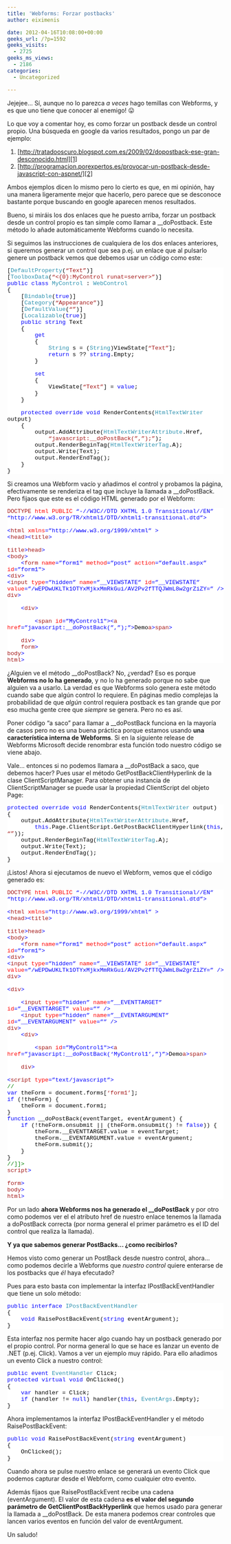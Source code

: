 ```yaml
---
title: 'Webforms: Forzar postbacks'
author: eiximenis

date: 2012-04-16T10:08:00+00:00
geeks_url: /?p=1592
geeks_visits:
  - 2725
geeks_ms_views:
  - 2186
categories:
  - Uncategorized

---
```

Jejejee... Sí, aunque no lo parezca _a veces_ hago temillas con Webforms, y es que uno tiene que conocer al enemigo! 😛

Lo que voy a comentar hoy, es como forzar un postback desde un control propio. Una búsqueda en google da varios resultados, pongo un par de ejemplo:

  1. [http://tratadooscuro.blogspot.com.es/2009/02/dopostback-ese-gran-desconocido.html][1] 
  2. [http://programacion.porexpertos.es/provocar-un-postback-desde-javascript-con-aspnet/][2] 

Ambos ejemplos dicen lo mismo pero lo cierto es que, en mi opinión, hay una manera ligeramente mejor que hacerlo, pero parece que se desconoce bastante porque buscando en google aparecen menos resultados.

Bueno, si miráis los dos enlaces que he puesto arriba, forzar un postback desde un control propio es tan simple como llamar a __doPostback. Este método lo añade automáticamente Webforms cuando lo necesita.

Si seguimos las instrucciones de cualquiera de los dos enlaces anteriores, si queremos generar un control que sea p.ej. un enlace que al pulsarlo genere un postback vemos que debemos usar un código como este:

<div style="font-family: courier new; background: white; color: black; font-size: 10pt">
  <p style="margin: 0px">
    [<span style="color: #2b91af">DefaultProperty</span>(<span style="color: #a31515">&#8220;Text&#8221;</span>)]
  </p>
  
  <p style="margin: 0px">
    [<span style="color: #2b91af">ToolboxData</span>(<span style="color: #a31515">&#8220;<{0}:MyControl runat=server></{0}:MyControl>&#8221;</span>)]
  </p>
  
  <p style="margin: 0px">
    <span style="color: blue">public</span> <span style="color: blue">class</span> <span style="color: #2b91af">MyControl</span> : <span style="color: #2b91af">WebControl</span>
  </p>
  
  <p style="margin: 0px">
    {
  </p>
  
  <p style="margin: 0px">
    &nbsp;&nbsp;&nbsp; [<span style="color: #2b91af">Bindable</span>(<span style="color: blue">true</span>)]
  </p>
  
  <p style="margin: 0px">
    &nbsp;&nbsp;&nbsp; [<span style="color: #2b91af">Category</span>(<span style="color: #a31515">&#8220;Appearance&#8221;</span>)]
  </p>
  
  <p style="margin: 0px">
    &nbsp;&nbsp;&nbsp; [<span style="color: #2b91af">DefaultValue</span>(<span style="color: #a31515">&#8220;&#8221;</span>)]
  </p>
  
  <p style="margin: 0px">
    &nbsp;&nbsp;&nbsp; [<span style="color: #2b91af">Localizable</span>(<span style="color: blue">true</span>)]
  </p>
  
  <p style="margin: 0px">
    &nbsp;&nbsp;&nbsp; <span style="color: blue">public</span> <span style="color: blue">string</span> Text
  </p>
  
  <p style="margin: 0px">
    &nbsp;&nbsp;&nbsp; {
  </p>
  
  <p style="margin: 0px">
    &nbsp;&nbsp;&nbsp;&nbsp;&nbsp;&nbsp;&nbsp; <span style="color: blue">get</span>
  </p>
  
  <p style="margin: 0px">
    &nbsp;&nbsp;&nbsp;&nbsp;&nbsp;&nbsp;&nbsp; {
  </p>
  
  <p style="margin: 0px">
    &nbsp;&nbsp;&nbsp;&nbsp;&nbsp;&nbsp;&nbsp;&nbsp;&nbsp;&nbsp;&nbsp; <span style="color: #2b91af">String</span> s = (<span style="color: #2b91af">String</span>)ViewState[<span style="color: #a31515">&#8220;Text&#8221;</span>];
  </p>
  
  <p style="margin: 0px">
    &nbsp;&nbsp;&nbsp;&nbsp;&nbsp;&nbsp;&nbsp;&nbsp;&nbsp;&nbsp;&nbsp; <span style="color: blue">return</span> s ?? <span style="color: blue">string</span>.Empty;
  </p>
  
  <p style="margin: 0px">
    &nbsp;&nbsp;&nbsp;&nbsp;&nbsp;&nbsp;&nbsp; }
  </p>
  
  <p style="margin: 0px">
    &nbsp;
  </p>
  
  <p style="margin: 0px">
    &nbsp;&nbsp;&nbsp;&nbsp;&nbsp;&nbsp;&nbsp; <span style="color: blue">set</span>
  </p>
  
  <p style="margin: 0px">
    &nbsp;&nbsp;&nbsp;&nbsp;&nbsp;&nbsp;&nbsp; {
  </p>
  
  <p style="margin: 0px">
    &nbsp;&nbsp;&nbsp;&nbsp;&nbsp;&nbsp;&nbsp;&nbsp;&nbsp;&nbsp;&nbsp; ViewState[<span style="color: #a31515">&#8220;Text&#8221;</span>] = <span style="color: blue">value</span>;
  </p>
  
  <p style="margin: 0px">
    &nbsp;&nbsp;&nbsp;&nbsp;&nbsp;&nbsp;&nbsp; }
  </p>
  
  <p style="margin: 0px">
    &nbsp;&nbsp;&nbsp; }
  </p>
  
  <p style="margin: 0px">
    &nbsp;
  </p>
  
  <p style="margin: 0px">
    &nbsp;&nbsp;&nbsp; <span style="color: blue">protected</span> <span style="color: blue">override</span> <span style="color: blue">void</span> RenderContents(<span style="color: #2b91af">HtmlTextWriter</span> output)
  </p>
  
  <p style="margin: 0px">
    &nbsp;&nbsp;&nbsp; {
  </p>
  
  <p style="margin: 0px">
    &nbsp;&nbsp;&nbsp;&nbsp;&nbsp;&nbsp;&nbsp; output.AddAttribute(<span style="color: #2b91af">HtmlTextWriterAttribute</span>.Href,
  </p>
  
  <p style="margin: 0px">
    &nbsp;&nbsp;&nbsp;&nbsp;&nbsp;&nbsp;&nbsp;&nbsp;&nbsp;&nbsp;&nbsp; <span style="color: #a31515">&#8220;javascript:__doPostBack(&#8221;,&#8221;);&#8221;</span>);
  </p>
  
  <p style="margin: 0px">
    &nbsp;&nbsp;&nbsp;&nbsp;&nbsp;&nbsp;&nbsp; output.RenderBeginTag(<span style="color: #2b91af">HtmlTextWriterTag</span>.A);
  </p>
  
  <p style="margin: 0px">
    &nbsp;&nbsp;&nbsp;&nbsp;&nbsp;&nbsp;&nbsp; output.Write(Text);
  </p>
  
  <p style="margin: 0px">
    &nbsp;&nbsp;&nbsp;&nbsp;&nbsp;&nbsp;&nbsp; output.RenderEndTag();
  </p>
  
  <p style="margin: 0px">
    &nbsp;&nbsp;&nbsp; }
  </p>
  
  <p style="margin: 0px">
    }
  </p>
</div>

Si creamos una Webform vacío y añadimos el control y probamos la página, efectivamente se renderiza el tag <a> que incluye la llamada a __doPostBack. Pero fijaos que este es el código HTML generado por el Webform:

<div style="font-family: courier new; background: white; color: black; font-size: 10pt">
  <p style="margin: 0px">
    <span style="color: blue"><!</span><span style="color: #a31515">DOCTYPE</span> <span style="color: red">html</span> <span style="color: red">PUBLIC</span> <span style="color: blue">&#8220;-//W3C//DTD XHTML 1.0 Transitional//EN&#8221;</span> <span style="color: blue">&#8220;http://www.w3.org/TR/xhtml1/DTD/xhtml1-transitional.dtd&#8221;></span>
  </p>
  
  <p style="margin: 0px">
    &nbsp;
  </p>
  
  <p style="margin: 0px">
    <span style="color: blue"><</span><span style="color: #a31515">html</span> <span style="color: red">xmlns</span><span style="color: blue">=&#8221;http://www.w3.org/1999/xhtml&#8221;</span> <span style="color: blue">></span>
  </p>
  
  <p style="margin: 0px">
    <span style="color: blue"><</span><span style="color: #a31515">head</span><span style="color: blue">><</span><span style="color: #a31515">title</span><span style="color: blue">></span>
  </p>
  
  <p style="margin: 0px">
    &nbsp;
  </p>
  
  <p style="margin: 0px">
    <span style="color: blue"></</span><span style="color: #a31515">title</span><span style="color: blue">></</span><span style="color: #a31515">head</span><span style="color: blue">></span>
  </p>
  
  <p style="margin: 0px">
    <span style="color: blue"><</span><span style="color: #a31515">body</span><span style="color: blue">></span>
  </p>
  
  <p style="margin: 0px">
    &nbsp;&nbsp;&nbsp; <span style="color: blue"><</span><span style="color: #a31515">form</span> <span style="color: red">name</span><span style="color: blue">=&#8221;form1&#8243;</span> <span style="color: red">method</span><span style="color: blue">=&#8221;post&#8221;</span> <span style="color: red">action</span><span style="color: blue">=&#8221;default.aspx&#8221;</span> <span style="color: red">id</span><span style="color: blue">=&#8221;form1&#8243;></span>
  </p>
  
  <p style="margin: 0px">
    <span style="color: blue"><</span><span style="color: #a31515">div</span><span style="color: blue">></span>
  </p>
  
  <p style="margin: 0px">
    <span style="color: blue"><</span><span style="color: #a31515">input</span> <span style="color: red">type</span><span style="color: blue">=&#8221;hidden&#8221;</span> <span style="color: red">name</span><span style="color: blue">=&#8221;__VIEWSTATE&#8221;</span> <span style="color: red">id</span><span style="color: blue">=&#8221;__VIEWSTATE&#8221;</span> <span style="color: red">value</span><span style="color: blue">=&#8221;/wEPDwUKLTk1OTYxMjkxMmRkGui/AV2Pv2fTTQJWmL8w2grZiZY=&#8221;</span> <span style="color: blue">/></span>
  </p>
  
  <p style="margin: 0px">
    <span style="color: blue"></</span><span style="color: #a31515">div</span><span style="color: blue">></span>
  </p>
  
  <p style="margin: 0px">
    &nbsp;
  </p>
  
  <p style="margin: 0px">
    &nbsp;&nbsp;&nbsp; <span style="color: blue"><</span><span style="color: #a31515">div</span><span style="color: blue">></span>
  </p>
  
  <p style="margin: 0px">
    &nbsp;
  </p>
  
  <p style="margin: 0px">
    &nbsp;&nbsp;&nbsp;&nbsp;&nbsp;&nbsp;&nbsp; <span style="color: blue"><</span><span style="color: #a31515">span</span> <span style="color: red">id</span><span style="color: blue">=&#8221;MyControl1&#8243;><</span><span style="color: #a31515">a</span> <span style="color: red">href</span><span style="color: blue">=&#8221;javascript:__doPostBack(&#8221;,&#8221;);&#8221;></span>Demo<span style="color: blue"></</span><span style="color: #a31515">a</span><span style="color: blue">></</span><span style="color: #a31515">span</span><span style="color: blue">></span>
  </p>
  
  <p style="margin: 0px">
    &nbsp;
  </p>
  
  <p style="margin: 0px">
    &nbsp;&nbsp;&nbsp; <span style="color: blue"></</span><span style="color: #a31515">div</span><span style="color: blue">></span>
  </p>
  
  <p style="margin: 0px">
    &nbsp;&nbsp;&nbsp; <span style="color: blue"></</span><span style="color: #a31515">form</span><span style="color: blue">></span>
  </p>
  
  <p style="margin: 0px">
    <span style="color: blue"></</span><span style="color: #a31515">body</span><span style="color: blue">></span>
  </p>
  
  <p style="margin: 0px">
    <span style="color: blue"></</span><span style="color: #a31515">html</span><span style="color: blue">></span>
  </p>
</div>

¿Alguien ve el método __doPostBack? No, ¿verdad? Eso es porque **Webforms no lo ha generado**, y no lo ha generado porque no sabe que alguien va a usarlo. La verdad es que Webforms solo genera este método cuando sabe que algún control lo requiere. En páginas medio complejas la probabilidad de que _algún_ control requiera postback es tan grande que por eso mucha gente cree que _siempre_ se genera. Pero no es así.

Poner código &ldquo;a saco&rdquo; para llamar a __doPostBack funciona en la mayoría de casos pero no es una buena práctica porque estamos usando **una característica interna de Webforms**. Si en la siguiente release de Webforms Microsoft decide renombrar esta función todo nuestro código se viene abajo.

Vale... entonces si no podemos llamara a __doPostBack a saco, que debemos hacer? Pues usar el método GetPostBackClientHyperlink de la clase ClientScriptManager. Para obtener una instancia de ClientScriptManager se puede usar la propiedad ClientScript del objeto Page:

<div style="font-family: courier new; background: white; color: black; font-size: 10pt">
  <p style="margin: 0px">
    <span style="color: blue">protected</span> <span style="color: blue">override</span> <span style="color: blue">void</span> RenderContents(<span style="color: #2b91af">HtmlTextWriter</span> output)
  </p>
  
  <p style="margin: 0px">
    {
  </p>
  
  <p style="margin: 0px">
    &nbsp;&nbsp;&nbsp; output.AddAttribute(<span style="color: #2b91af">HtmlTextWriterAttribute</span>.Href,
  </p>
  
  <p style="margin: 0px">
    &nbsp;&nbsp;&nbsp;&nbsp;&nbsp;&nbsp;&nbsp; <span style="color: blue">this</span>.Page.ClientScript.GetPostBackClientHyperlink(<span style="color: blue">this</span>, <span style="color: #a31515">&#8220;&#8221;</span>));
  </p>
  
  <p style="margin: 0px">
    &nbsp;&nbsp;&nbsp; output.RenderBeginTag(<span style="color: #2b91af">HtmlTextWriterTag</span>.A);
  </p>
  
  <p style="margin: 0px">
    &nbsp;&nbsp;&nbsp; output.Write(Text);
  </p>
  
  <p style="margin: 0px">
    &nbsp;&nbsp;&nbsp; output.RenderEndTag();
  </p>
  
  <p style="margin: 0px">
    }
  </p>
</div>

&iexcl;Listos! Ahora si ejecutamos de nuevo el Webform, vemos que el código generado es:

<div style="font-family: courier new; background: white; color: black; font-size: 10pt">
  <p style="margin: 0px">
    <span style="color: blue"><!</span><span style="color: #a31515">DOCTYPE</span> <span style="color: red">html</span> <span style="color: red">PUBLIC</span> <span style="color: blue">&#8220;-//W3C//DTD XHTML 1.0 Transitional//EN&#8221;</span> <span style="color: blue">&#8220;http://www.w3.org/TR/xhtml1/DTD/xhtml1-transitional.dtd&#8221;></span>
  </p>
  
  <p style="margin: 0px">
    &nbsp;
  </p>
  
  <p style="margin: 0px">
    <span style="color: blue"><</span><span style="color: #a31515">html</span> <span style="color: red">xmlns</span><span style="color: blue">=&#8221;http://www.w3.org/1999/xhtml&#8221;</span> <span style="color: blue">></span>
  </p>
  
  <p style="margin: 0px">
    <span style="color: blue"><</span><span style="color: #a31515">head</span><span style="color: blue">><</span><span style="color: #a31515">title</span><span style="color: blue">></span>
  </p>
  
  <p style="margin: 0px">
    &nbsp;
  </p>
  
  <p style="margin: 0px">
    <span style="color: blue"></</span><span style="color: #a31515">title</span><span style="color: blue">></</span><span style="color: #a31515">head</span><span style="color: blue">></span>
  </p>
  
  <p style="margin: 0px">
    <span style="color: blue"><</span><span style="color: #a31515">body</span><span style="color: blue">></span>
  </p>
  
  <p style="margin: 0px">
    &nbsp;&nbsp;&nbsp; <span style="color: blue"><</span><span style="color: #a31515">form</span> <span style="color: red">name</span><span style="color: blue">=&#8221;form1&#8243;</span> <span style="color: red">method</span><span style="color: blue">=&#8221;post&#8221;</span> <span style="color: red">action</span><span style="color: blue">=&#8221;default.aspx&#8221;</span> <span style="color: red">id</span><span style="color: blue">=&#8221;form1&#8243;></span>
  </p>
  
  <p style="margin: 0px">
    <span style="color: blue"><</span><span style="color: #a31515">div</span><span style="color: blue">></span>
  </p>
  
  <p style="margin: 0px">
    <span style="color: blue"><</span><span style="color: #a31515">input</span> <span style="color: red">type</span><span style="color: blue">=&#8221;hidden&#8221;</span> <span style="color: red">name</span><span style="color: blue">=&#8221;__VIEWSTATE&#8221;</span> <span style="color: red">id</span><span style="color: blue">=&#8221;__VIEWSTATE&#8221;</span> <span style="color: red">value</span><span style="color: blue">=&#8221;/wEPDwUKLTk1OTYxMjkxMmRkGui/AV2Pv2fTTQJWmL8w2grZiZY=&#8221;</span> <span style="color: blue">/></span>
  </p>
  
  <p style="margin: 0px">
    <span style="color: blue"></</span><span style="color: #a31515">div</span><span style="color: blue">></span>
  </p>
  
  <p style="margin: 0px">
    &nbsp;
  </p>
  
  <p style="margin: 0px">
    <span style="color: blue"><</span><span style="color: #a31515">div</span><span style="color: blue">></span>
  </p>
  
  <p style="margin: 0px">
    &nbsp;
  </p>
  
  <p style="margin: 0px">
    &nbsp;&nbsp;&nbsp; <span style="color: blue"><</span><span style="color: #a31515">input</span> <span style="color: red">type</span><span style="color: blue">=&#8221;hidden&#8221;</span> <span style="color: red">name</span><span style="color: blue">=&#8221;__EVENTTARGET&#8221;</span> <span style="color: red">id</span><span style="color: blue">=&#8221;__EVENTTARGET&#8221;</span> <span style="color: red">value</span><span style="color: blue">=&#8221;&#8221;</span> <span style="color: blue">/></span>
  </p>
  
  <p style="margin: 0px">
    &nbsp;&nbsp;&nbsp; <span style="color: blue"><</span><span style="color: #a31515">input</span> <span style="color: red">type</span><span style="color: blue">=&#8221;hidden&#8221;</span> <span style="color: red">name</span><span style="color: blue">=&#8221;__EVENTARGUMENT&#8221;</span> <span style="color: red">id</span><span style="color: blue">=&#8221;__EVENTARGUMENT&#8221;</span> <span style="color: red">value</span><span style="color: blue">=&#8221;&#8221;</span> <span style="color: blue">/></span>
  </p>
  
  <p style="margin: 0px">
    <span style="color: blue"></</span><span style="color: #a31515">div</span><span style="color: blue">></span>
  </p>
  
  <p style="margin: 0px">
    &nbsp;&nbsp;&nbsp; <span style="color: blue"><</span><span style="color: #a31515">div</span><span style="color: blue">></span>
  </p>
  
  <p style="margin: 0px">
    &nbsp;
  </p>
  
  <p style="margin: 0px">
    &nbsp;&nbsp;&nbsp;&nbsp;&nbsp;&nbsp;&nbsp; <span style="color: blue"><</span><span style="color: #a31515">span</span> <span style="color: red">id</span><span style="color: blue">=&#8221;MyControl1&#8243;><</span><span style="color: #a31515">a</span> <span style="color: red">href</span><span style="color: blue">=&#8221;javascript:__doPostBack(&#8216;MyControl1&#8217;,&#8221;)&#8221;></span>Demo<span style="color: blue"></</span><span style="color: #a31515">a</span><span style="color: blue">></</span><span style="color: #a31515">span</span><span style="color: blue">></span>
  </p>
  
  <p style="margin: 0px">
    &nbsp;
  </p>
  
  <p style="margin: 0px">
    &nbsp;&nbsp;&nbsp; <span style="color: blue"></</span><span style="color: #a31515">div</span><span style="color: blue">></span>
  </p>
  
  <p style="margin: 0px">
    &nbsp;
  </p>
  
  <p style="margin: 0px">
    <span style="color: blue"><</span><span style="color: #a31515">script</span> <span style="color: red">type</span><span style="color: blue">=&#8221;text/javascript&#8221;></span>
  </p>
  
  <p style="margin: 0px">
    <span style="color: green">//<![CDATA[</span>
  </p>
  
  <p style="margin: 0px">
    <span style="color: blue">var</span> theForm = document.forms[<span style="color: #a31515">&#8216;form1&#8217;</span>];
  </p>
  
  <p style="margin: 0px">
    <span style="color: blue">if</span> (!theForm) {
  </p>
  
  <p style="margin: 0px">
    &nbsp;&nbsp;&nbsp; theForm = document.form1;
  </p>
  
  <p style="margin: 0px">
    }
  </p>
  
  <p style="margin: 0px">
    <span style="color: blue">function</span> __doPostBack(eventTarget, eventArgument) {
  </p>
  
  <p style="margin: 0px">
    &nbsp;&nbsp;&nbsp; <span style="color: blue">if</span> (!theForm.onsubmit || (theForm.onsubmit() != <span style="color: blue">false</span>)) {
  </p>
  
  <p style="margin: 0px">
    &nbsp;&nbsp;&nbsp;&nbsp;&nbsp;&nbsp;&nbsp; theForm.__EVENTTARGET.value = eventTarget;
  </p>
  
  <p style="margin: 0px">
    &nbsp;&nbsp;&nbsp;&nbsp;&nbsp;&nbsp;&nbsp; theForm.__EVENTARGUMENT.value = eventArgument;
  </p>
  
  <p style="margin: 0px">
    &nbsp;&nbsp;&nbsp;&nbsp;&nbsp;&nbsp;&nbsp; theForm.submit();
  </p>
  
  <p style="margin: 0px">
    &nbsp;&nbsp;&nbsp; }
  </p>
  
  <p style="margin: 0px">
    }
  </p>
  
  <p style="margin: 0px">
    <span style="color: green">//]]></span>
  </p>
  
  <p style="margin: 0px">
    <span style="color: blue"></</span><span style="color: #a31515">script</span><span style="color: blue">></span>
  </p>
  
  <p style="margin: 0px">
    &nbsp;
  </p>
  
  <p style="margin: 0px">
    <span style="color: blue"></</span><span style="color: #a31515">form</span><span style="color: blue">></span>
  </p>
  
  <p style="margin: 0px">
    <span style="color: blue"></</span><span style="color: #a31515">body</span><span style="color: blue">></span>
  </p>
  
  <p style="margin: 0px">
    <span style="color: blue"></</span><span style="color: #a31515">html</span><span style="color: blue">></span>
  </p>
</div>

Por un lado **ahora Webforms nos ha generado el __doPostBack** y por otro como podemos ver el el atributo href de nuestro enlace tenemos la llamada a doPostBack correcta (por norma general el primer parámetro es el ID del control que realiza la llamada).

**Y ya que sabemos generar PostBacks... ¿como recibirlos?**

Hemos visto como generar un PostBack desde nuestro control, ahora... como podemos decirle a Webforms que _nuestro control_ quiere enterarse de los postbacks que _él_ haya efecutado?

Pues para esto basta con implementar la interfaz IPostBackEventHandler que tiene un solo método:

<div style="font-family: courier new; background: white; color: black; font-size: 10pt">
  <p style="margin: 0px">
    <span style="color: blue">public</span> <span style="color: blue">interface</span> <span style="color: #2b91af">IPostBackEventHandler</span>
  </p>
  
  <p style="margin: 0px">
    {
  </p>
  
  <p style="margin: 0px">
    &nbsp;&nbsp;&nbsp; <span style="color: blue">void</span> RaisePostBackEvent(<span style="color: blue">string</span> eventArgument);
  </p>
  
  <p style="margin: 0px">
    }
  </p>
</div>

Esta interfaz nos permite hacer algo cuando hay un postback generado por el propio control. Por norma general lo que se hace es lanzar un evento de .NET (p.ej. Click). Vamos a ver un ejemplo muy rápido. Para ello añadimos un evento Click a nuestro control:

<div style="font-family: courier new; background: white; color: black; font-size: 10pt">
  <p style="margin: 0px">
    <span style="color: blue">public</span> <span style="color: blue">event</span> <span style="color: #2b91af">EventHandler</span> Click;
  </p>
  
  <p style="margin: 0px">
    <span style="color: blue">protected</span> <span style="color: blue">virtual</span> <span style="color: blue">void</span> OnClicked()
  </p>
  
  <p style="margin: 0px">
    {
  </p>
  
  <p style="margin: 0px">
    &nbsp;&nbsp;&nbsp; <span style="color: blue">var</span> handler = Click;
  </p>
  
  <p style="margin: 0px">
    &nbsp;&nbsp;&nbsp; <span style="color: blue">if</span> (handler != <span style="color: blue">null</span>) handler(<span style="color: blue">this</span>, <span style="color: #2b91af">EventArgs</span>.Empty);
  </p>
  
  <p style="margin: 0px">
    }
  </p>
</div>

Ahora implementamos la interfaz IPostBackEventHandler y el método RaisePostBackEvent:

<div style="font-family: courier new; background: white; color: black; font-size: 10pt">
  <p style="margin: 0px">
    <span style="color: blue">public</span> <span style="color: blue">void</span> RaisePostBackEvent(<span style="color: blue">string</span> eventArgument)
  </p>
  
  <p style="margin: 0px">
    {
  </p>
  
  <p style="margin: 0px">
    &nbsp;&nbsp;&nbsp; OnClicked();
  </p>
  
  <p style="margin: 0px">
    }
  </p>
</div>

Cuando ahora se pulse nuestro enlace se generará un evento Click que podemos capturar desde el Webform, como cualquier otro evento.

Además fijaos que RaisePostBackEvent recibe una cadena (eventArgument). El valor de esta cadena **es el valor del segundo parámetro de GetClientPostBackHyperlink** que hemos usado para generar la llamada a __doPostBack. De esta manera podemos crear controles que lancen varios eventos en función del valor de eventArgument.

Un saludo!

 [1]: http://tratadooscuro.blogspot.com.es/2009/02/dopostback-ese-gran-desconocido.html "http://tratadooscuro.blogspot.com.es/2009/02/dopostback-ese-gran-desconocido.html"
 [2]: http://programacion.porexpertos.es/provocar-un-postback-desde-javascript-con-aspnet/ "http://programacion.porexpertos.es/provocar-un-postback-desde-javascript-con-aspnet/"